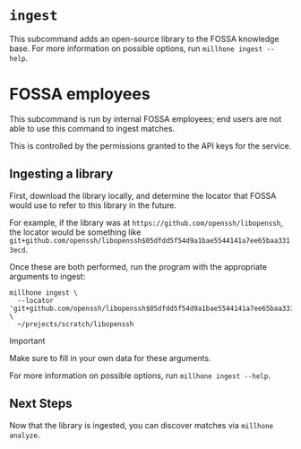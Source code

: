 # `ingest`

This subcommand adds an open-source library to the FOSSA knowledge base.
For more information on possible options, run `millhone ingest --help`.

# FOSSA employees

This subcommand is run by internal FOSSA employees;
end users are not able to use this command to ingest matches.

This is controlled by the permissions granted to the API keys for the service.

## Ingesting a library

First, download the library locally, and determine the locator that FOSSA would use
to refer to this library in the future.

For example, if the library was at `https://github.com/openssh/libopenssh`,
the locator would be something like `git+github.com/openssh/libopenssh$05dfdd5f54d9a1bae5544141a7ee65baa3313ecd`.

Once these are both performed, run the program with the appropriate arguments to ingest:
```shell
millhone ingest \
  --locator 'git+github.com/openssh/libopenssh$05dfdd5f54d9a1bae5544141a7ee65baa3313ecd' \
  ~/projects/scratch/libopenssh
```

> [!IMPORTANT]
> Make sure to fill in your own data for these arguments.

For more information on possible options, run `millhone ingest --help`.

## Next Steps

Now that the library is ingested, you can discover matches via `millhone analyze`.
